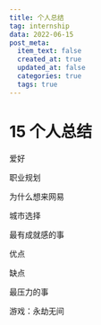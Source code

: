 ```yaml
---
title: 个人总结
tag: internship
data: 2022-06-15
post_meta:
  item_text: false
  created_at: true
  updated_at: false
  categories: true
  tags: true
---
```

# 15 个人总结

爱好

职业规划

为什么想来网易

城市选择

最有成就感的事

优点

缺点

最压力的事

游戏：永劫无间

